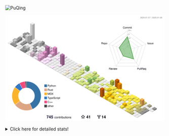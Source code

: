 ![PuQing](https://user-images.githubusercontent.com/27223114/171565019-9a56fae6-b08b-421f-99db-7e830da42371.png)

![](./profile-3d-contrib/profile-season-animate.svg)

<details>
<summary>Click here for detailed stats!</summary>

<!--START_SECTION:waka-->
![Lines of code](https://img.shields.io/badge/From%20Hello%20World%20I%27ve%20Written-1.6%20million%20lines%20of%20code-blue)

**🐱 My GitHub Data** 

> 📦 415.5 kB Used in GitHub's Storage 
 > 
> 🏆 5 Contributions in the Year 2025
 > 
> 🚫 Not Opted to Hire
 > 
> 📜 38 Public Repositories 
 > 
> 🔑 33 Private Repositories 
 > 
**I'm an Early 🐤** 

```text
🌞 Morning                676 commits         ██░░░░░░░░░░░░░░░░░░░░░░░   07.89 % 
🌆 Daytime                3757 commits        ███████████░░░░░░░░░░░░░░   43.83 % 
🌃 Evening                1967 commits        ██████░░░░░░░░░░░░░░░░░░░   22.95 % 
🌙 Night                  2171 commits        ██████░░░░░░░░░░░░░░░░░░░   25.33 % 
```


📊 **This Week I Spent My Time On** 

```text
💬 Programming Languages: 
Other                    3 hrs 52 mins       ██████░░░░░░░░░░░░░░░░░░░   23.11 % 
Music                    3 hrs 12 mins       █████░░░░░░░░░░░░░░░░░░░░   19.15 % 
Python                   3 hrs 4 mins        █████░░░░░░░░░░░░░░░░░░░░   18.40 % 
Rust                     2 hrs 29 mins       ████░░░░░░░░░░░░░░░░░░░░░   14.90 % 
Reading Paper            1 hr 21 mins        ██░░░░░░░░░░░░░░░░░░░░░░░   08.15 % 

🔥 Editors: 
VS Code                  6 hrs 54 mins       ██████████░░░░░░░░░░░░░░░   41.21 % 
NetEaseMusic             3 hrs 12 mins       █████░░░░░░░░░░░░░░░░░░░░   19.15 % 
Notes                    1 hr 46 mins        ███░░░░░░░░░░░░░░░░░░░░░░   10.55 % 
Zotero                   1 hr 21 mins        ██░░░░░░░░░░░░░░░░░░░░░░░   08.15 % 
Telegram                 1 hr 11 mins        ██░░░░░░░░░░░░░░░░░░░░░░░   07.07 % 

💻 Operating System: 
Mac                      9 hrs 51 mins       ███████████████░░░░░░░░░░   58.79 % 
WSL                      6 hrs 54 mins       ██████████░░░░░░░░░░░░░░░   41.21 % 
```


<!--END_SECTION:waka-->
</details>
